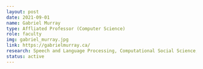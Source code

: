 ```yaml
---
layout: post
date: 2021-09-01
name: Gabriel Murray
type: Affliated Professor (Computer Science)
role: faculty
img: gabriel_murray.jpg
link: https://gabrielmurray.ca/
research: Speech and Language Processing, Computational Social Science, Machine Learning
status: active
---
```

